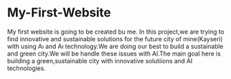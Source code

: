 # My-First-Website
My first website is going to be created bu me.
In this project,we are trying to find innovative and sustainable solutions for the future city of mine(Kayseri) with using Aı and Aı technology.We are doing our best to build a sustainable and green city.We will be handle these issues with AI.The main goal here is building a green,sustainable city with innovative solutiions and AI technologies.
